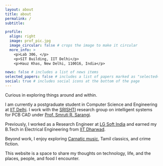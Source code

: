 ```yaml
---
layout: about
title: about
permalink: /
subtitle:

profile:
  align: right
  image: prof_pic.jpg
  image_circular: false # crops the image to make it circular
  more_info: >
    <p>Lab 306, </p>
    <p>SIT Building, IIT Delhi</p>
    <p>Hauz Khas, New Delhi, 110016, India</p>

news: false # includes a list of news items
selected_papers: false # includes a list of papers marked as "selected={true}"
social: true # includes social icons at the bottom of the page
---
```


Curious in exploring things around and within. 

I am currently a postgraduate student in Computer Science and Engineering at [IIT Delhi](https://www.cse.iitd.ac.in/). 
I work with the [SRISHTI](https://www.cse.iitd.ac.in/~srsarangi/research.html) research group on intelligent systems for PCB CAD under [Prof. Smruti R. Sarangi](https://www.cse.iitd.ac.in/~srsarangi/index.html). 

Previously, I worked as a Research Engineer at [LG Soft India](https://www.lgsoftindia.com/aboutus.php) and earned my B.Tech in Electrical Engineering from [IIT Dharwad](https://ee.iitdh.ac.in/).

Beyond work, I enjoy exploring [Carnatic music](https://youtube.com/playlist?list=PLLoTEz-5MNSm9dDwL-a_m9PsO8N3fKeRI&feature=shared), Tamil classics, and crime fiction. 

This website is a space to share my thoughts on technology, life, and the places, people, and food I encounter.